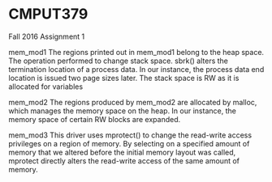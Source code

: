 # CMPUT379
Fall 2016
Assignment 1

mem_mod1
  The regions printed out in mem_mod1 belong to the heap space. The operation performed to change stack space. sbrk() alters the termination location of a process data. In our instance, the process data end location is issued two page sizes later. The stack space is RW as it is allocated for variables

mem_mod2
  The regions produced by mem_mod2 are allocated by malloc, which manages the memory space on the heap. In our instance, the memory space of certain RW blocks are expanded.
  
mem_mod3
  This driver uses mprotect() to change the read-write access privileges on a region of memory. By selecting on a specified amount of memory that we altered before the initial memory layout was called, mprotect directly alters the read-write access of the same amount of memory.    
